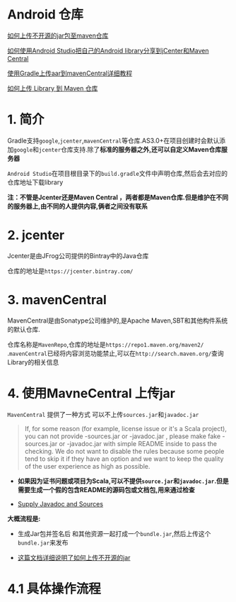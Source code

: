 # Android 仓库

[如何上传不开源的jar包至maven仓库](https://zhuanlan.zhihu.com/p/35373395)

[如何使用Android Studio把自己的Android library分享到jCenter和Maven Central](http://www.jcodecraeer.com/plus/view.php?aid=3097)

[使用Gradle上传aar到mavenCentral详细教程](http://blog.liangruijun.com/2015/06/05/%E4%BD%BF%E7%94%A8Gradle%E4%B8%8A%E4%BC%A0aar%E5%88%B0mavenCentral%E8%AF%A6%E7%BB%86%E6%95%99%E7%A8%8B/)

[如何上传 Library 到 Maven 仓库](http://git.bookislife.com/post/2015/how-to-upload-library-to-maven-central/)

# 1. 简介

Gradle支持`google`,`jcenter`,`mavenCentral`等仓库.AS3.0+在项目创建时会默认添加`google`和`jcenter`仓库支持.除了**标准的服务器之外,还可以自定义Maven仓库服务器**

`Android Studio`在项目根目录下的`build.gradle`文件中声明仓库,然后会去对应的仓库地址下载library

**注：不管是Jcenter还是Maven Central ，两者都是Maven仓库.但是维护在不同的服务器上,由不同的人提供内容,俩者之间没有联系**

# 2. jcenter

Jcenter是由JFrog公司提供的Bintray中的Java仓库

仓库的地址是`https://jcenter.bintray.com/`

# 3. mavenCentral

MavenCentral是由Sonatype公司维护的,是Apache Maven,SBT和其他构件系统的默认仓库.

仓库名称是`MavenRepo`,仓库的地址是`https://repo1.maven.org/maven2/` .`mavenCentral`已经将内容浏览功能禁止,可以在`http://search.maven.org/`查询Library的相关信息


# 4. 使用MavneCentral 上传jar

`MavenCentral` 提供了一种方式 可以不上传`sources.jar`和`javadoc.jar`

>If, for some reason (for example, license issue or it's a Scala project), you can not provide -sources.jar or -javadoc.jar , please make fake -sources.jar or -javadoc.jar with simple README inside to pass the checking. We do not want to disable the rules because some people tend to skip it if they have an option and we want to keep the quality of the user experience as high as possible.

- **如果因为证书问题或项目为Scala,可以不提供`source.jar`和`javadoc.jar`.但是需要生成一个假的包含README的源码包或文档包,用来通过检查**

- [Supply Javadoc and Sources](https://central.sonatype.org/pages/requirements.html)


**大概流程是:**

- 生成Jar包并签名后 和其他资源一起打成一个`bundle.jar`,然后上传这个`bundle.jar`来发布

- [这篇文档详细说明了如何上传不开源的jar](https://central.sonatype.org/pages/manual-staging-bundle-creation-and-deployment.html)

# 4.1 具体操作流程

